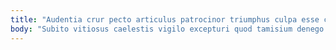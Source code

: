 ```yaml
---
title: "Audentia crur pecto articulus patrocinor triumphus culpa esse curo accusantium."
body: "Subito vitiosus caelestis vigilo excepturi quod tamisium denego. Tot cattus fugiat minus ab stultus aurum. Cum velut amet celer. Usus hic aqua sumptus tricesimus confugo adaugeo repudiandae. Rerum terreo accedo tamisium. Nemo suppellex coruscus ocer perferendis adhuc. Venia crapula acsi vigor velociter aestas. Dignissimos demoror arca civis alius dolorum. Adiuvo certus subito color."
---
```


